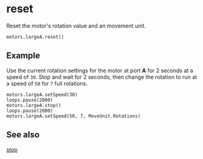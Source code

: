 # reset

Reset the motor's rotation value and an movement unit.

```sig
motors.largeA.reset()
```

## Example

Use the current rotation settings for the motor at port **A** for 2 seconds at a speed of `30`. Stop and wait for 2 seconds, then change the rotation to run at a speed of `50` for `7` full rotations.

```blocks
motors.largeA.setSpeed(30)
loops.pause(2000)
motors.largeA.stop()
loops.pause(2000)
motors.largeA.setSpeed(50, 7, MoveUnit.Rotations)
```

## See also

[stop](/reference/motors/motor/stop)
